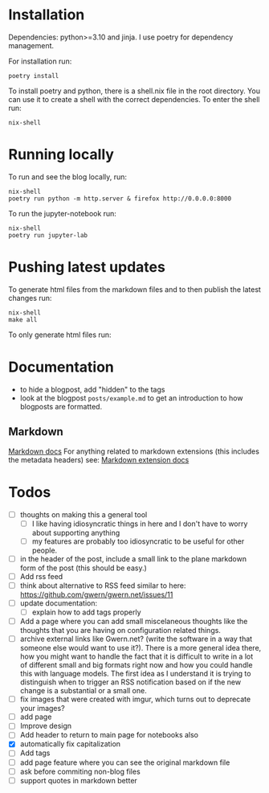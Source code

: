 # Installation
Dependencies: python>=3.10 and jinja. I use poetry for dependency management.

For installation run:
```
poetry install
```

To install poetry and python, there is a shell.nix file in the root directory. You can use it to create a shell with the correct dependencies. To enter the shell run:
```
nix-shell
```

# Running locally

To run and see the blog locally, run:

```
nix-shell
poetry run python -m http.server & firefox http://0.0.0.0:8000
```

To run the jupyter-notebook run:

``` shell
nix-shell
poetry run jupyter-lab
```

# Pushing latest updates


To generate html files from the markdown files and to then publish the latest changes run:
``` shell
nix-shell
make all
```

To only generate html files run:





# Documentation
- to hide a blogpost, add "hidden" to the tags
- look at the blogpost `posts/example.md` to get an introduction to how blogposts are formatted.


## Markdown
[Markdown docs](https://python-markdown.github.io/index.html#python-markdown)
For anything related to markdown extensions (this includes the metadata headers) see:
[Markdown extension docs](https://python-markdown.github.io/extensions/)

# Todos

- [ ] thoughts on making this a general tool
  - [ ] I like having idiosyncratic things in here and I don't have to worry about supporting anything
  - [ ] my features are probably too idiosyncratic to be useful for other people.
 - [ ] in the header of the post, include a small link to the plane markdown form of the post (this should be easy.)
- [ ] Add rss feed
- [ ] think about alternative to RSS feed similar to here: https://github.com/gwern/gwern.net/issues/11
- [ ] update documentation: 
  - [ ] explain how to add tags properly
- [ ] Add a page where you can add small miscelaneous thoughts like the thoughts that you are having on configuration related things.
- [ ] archive external links like Gwern.net? (write the software in a way that someone else would want to use it?). There is a more general idea there, how you might want to handle the fact that it is difficult to write in a lot of different small and big formats right now and how you could handle this with language models. The first idea as I understand it is trying to distinguish when to trigger an RSS notification based on if the new change is a substantial or a small one.
- [ ] fix images that were created with imgur, which turns out to deprecate your images?
- [ ] add page 
- [ ] Improve design
- [ ] Add header to return to main page for notebooks also
- [x] automatically fix capitalization
- [ ] Add tags
- [ ] add page feature where you can see the original markdown file
- [ ] ask before commiting non-blog files
- [ ] support quotes in markdown better
